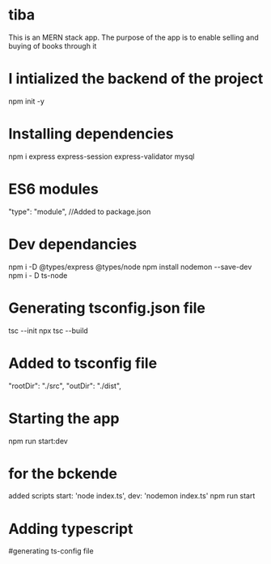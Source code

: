 # tiba

This is an MERN stack app. The purpose of the app is to enable selling and buying of books through it

# I intialized the backend of the project

npm init -y

# Installing dependencies

npm i express express-session express-validator mysql

# ES6 modules

"type": "module", //Added to package.json

# Dev dependancies

npm i -D @types/express @types/node
npm install nodemon --save-dev
npm i - D ts-node

# Generating tsconfig.json file

tsc --init
npx tsc --build

# Added to tsconfig file

"rootDir": "./src",
"outDir": "./dist",

# Starting the app

npm run start:dev

# for the bckende

added scripts start: 'node index.ts', dev: 'nodemon index.ts'
npm run start

# Adding typescript

#generating ts-config file
